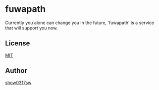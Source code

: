 # fuwapath
Currently you alone can change you in the future, 'fuwapath' is a service that will support you now.
## License
[MIT](https://github.com/show0317sw/fuwapath/blob/master/LICENSE)
## Author
[show0317sw](https://github.com/show0317sw)
